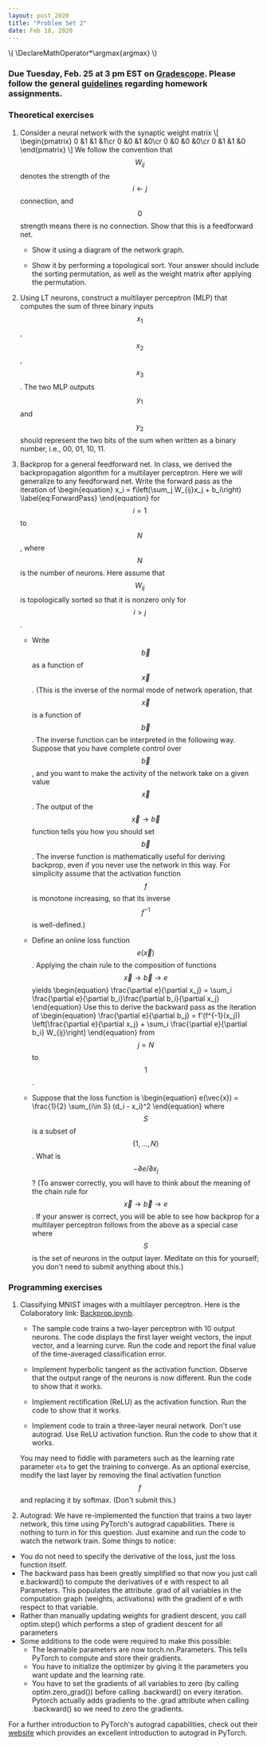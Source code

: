 ```yaml
---
layout: post_2020
title: "Problem Set 2"
date: Feb 18, 2020
---
```

\\(
\DeclareMathOperator*\argmax{argmax}
\\)

### Due Tuesday, Feb. 25 at 3 pm EST on [Gradescope](https://www.gradescope.com/courses/87954/assignments/362975). Please follow the general [guidelines](https://cos485.github.io/2020/02/03/homework-guidelines.html) regarding homework assignments.

### Theoretical exercises

1. Consider a neural network with the synaptic weight matrix
\\[
\begin{pmatrix}
0 &1 &1 &1\cr
0 &0 &1 &0\cr
0 &0 &0 &0\cr
0 &1 &1 &0
\end{pmatrix}
\\]
We follow the convention that $$W_{ij}$$ denotes the strength of the $$i\leftarrow j$$ connection, and $$0$$ strength means there is no connection.  Show that this is a feedforward net.

   - Show it using a diagram of the network graph.

   - Show it by performing a topological sort. Your answer should include the sorting permutation, as well as the weight matrix after applying the permutation.

2. Using LT neurons, construct a multilayer perceptron (MLP) that computes the sum of three binary inputs $$x_{1}$$, $$x_{2}$$, $$x_{3}$$. The two MLP outputs $$y_{1}$$ and $$y_{2}$$ should represent the two bits of the sum when written as a binary number, i.e., 00, 01, 10, 11.

3. Backprop for a general feedforward net. In class, we derived the backpropagation algorithm for a multilayer perceptron.  Here we will generalize to any feedforward net.  Write the forward pass as the iteration of
\begin{equation}
x_i = f\left(\sum_j W_{ij}x_j + b_i\right)
\label{eq:ForwardPass}
\end{equation}
for $$i=1$$ to $$N$$, where $$N$$ is the number of neurons.  Here assume that $$W_{ij}$$ is topologically sorted so that it is nonzero only for $$i>j$$.
   - Write $$\vec{b}$$ as a function of $$\vec{x}$$.  (This is the inverse of the normal mode of network operation, that $$\vec{x}$$ is a function of $$\vec{b}$$.  The inverse function can be interpreted in the following way.  Suppose that you have complete control over $$\vec{b}$$, and you want to make the activity of the network take on a given value $$\vec{x}$$.  The output of the $$\vec{x}\to\vec{b}$$ function tells you how you should set $$\vec{b}$$.  The inverse function is mathematically useful for deriving backprop, even if you never use the network in this way. For simplicity assume that the activation function $$f$$ is monotone increasing, so that its inverse $$f^{-1}$$ is well-defined.)

   - Define an online loss function $$e(\vec{x})$$.  Applying the chain rule to the composition of functions $$\vec{x}\to\vec{b}\to e$$ yields
\begin{equation}
   \frac{\partial e}{\partial x_j} = \sum_i \frac{\partial e}{\partial b_i}\frac{\partial b_i}{\partial x_j}
\end{equation}
Use this to derive the backward pass as the iteration of
\begin{equation}
\frac{\partial e}{\partial b_j} = f'(f^{-1}(x_j)) \left[\frac{\partial e}{\partial x_j} + \sum_i \frac{\partial e}{\partial b_i} W_{ij}\right]
\end{equation}
from $$j=N$$ to $$1$$.

   - Suppose that the loss function is
     \begin{equation}
     e(\vec{x}) = \frac{1}{2} \sum_{i\in S} (d_i - x_i)^2
     \end{equation}
     where $$S$$ is a subset of $$\{1,\ldots,N\}$$.  What is $$-\partial e/\partial x_j$$?  (To answer correctly, you will have to think about the meaning of the chain rule for $$\vec{x}\to\vec{b}\to e$$. If your answer is correct, you will be able to see how backprop for a multilayer perceptron follows from the above as a special case where $$S$$ is the set of neurons in the output layer.  Meditate on this for yourself; you don't need to submit anything about this.)

### Programming exercises

1. Classifying MNIST images with a multilayer perceptron.
Here is the Colaboratory link: [Backprop.ipynb](https://drive.google.com/file/d/15h9nEBY5wDExLYqfQIxPxRNjSDpohBl8/view?usp=sharing).
   - The sample code trains a two-layer perceptron with 10 output neurons. The code displays the first layer weight vectors, the input vector, and a learning curve.  Run the code and report the final value of the time-averaged classification error.

   - Implement hyperbolic tangent as the activation function. Observe that the output range of the neurons is now different. Run the code to show that it works.

   - Implement rectification (ReLU) as the activation function. Run the code to show that it works.

   - Implement code to train a three-layer neural network. Don't use autograd. Use ReLU activation function.  Run the code to show that it works.

   You may need to fiddle with parameters such as the learning rate parameter `eta` to get the training to converge.  As an optional exercise, modify the last layer by removing the final activation function $$f$$ and replacing it by softmax. (Don't submit this.)

2. Autograd: We have re-implemented the function that trains a two layer network, this time using PyTorch's autograd capabilities. There is nothing to turn in for this question. Just examine and run the code to watch the network train. Some things to notice:
  - You do not need to specify the derivative of the loss, just the loss function itself.
  - The backward pass has been greatly simplified so that now you just call e.backward() to compute the derivatives of e with respect to all Parameters. This populates the attribute .grad of all variables in the computation graph (weights, activations) with the gradient of e with respect to that variable.
  - Rather than manually updating weights for gradient descent, you call optim.step() which performs a step of gradient descent for all parameters
  - Some additions to the code were required to make this possible:
    - The learnable parameters are now torch.nn.Parameters. This tells PyTorch to compute and store their gradients.
    - You have to initialize the optimizer by giving it the parameters you want update and the learning rate.
    - You have to set the gradients of all variables to zero (by calling optim.zero_grad()) before calling .backward() on every iteration. Pytorch actually adds gradients to the .grad attribute when calling .backward() so we need to zero the gradients.


  For a further introduction to PyTorch's autograd capabilities, check out their [website](https://pytorch.org/tutorials/beginner/deep_learning_60min_blitz.html) which provides an excellent introduction to autograd in PyTorch.
